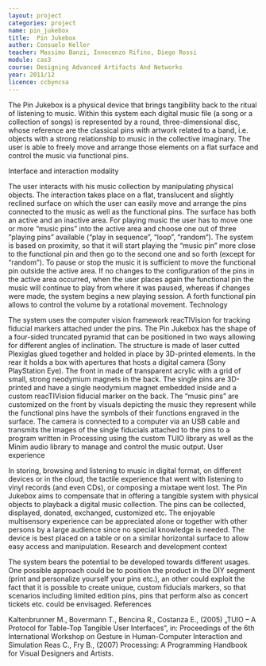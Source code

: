 ```yaml
---
layout: project
categories: project
name: pin_jukebox
title:  Pin Jukebox
author: Consuelo Keller
teacher: Massimo Banzi, Innocenzo Rifino, Diego Rossi
module: cas3
course: Designing Advanced Artifacts And Networks
year: 2011/12
licence: ccbyncsa
---
```

The Pin Jukebox is a physical device that brings tangibility back to the ritual of listening to music. Within this system each digital music file (a song or a collection of songs) is represented by a round, three-dimensional disc, whose reference are the classical pins with artwork related to a band, i.e. objects with a strong relationship to music in the collective imaginary. The user is able to freely move and arrange those elements on a flat surface and control the music via functional pins.

Interface and interaction modality

The user interacts with his music collection by manipulating physical objects. The interaction takes place on a flat, translucent and slightly reclined surface on which the user can easily move and arrange the pins connected to the music as well as the functional pins. The surface has both an active and an inactive area. For playing music the user has to move one or more “music pins” into the active area and choose one out of three “playing pins” available (“play in sequence”, “loop”, “random”). The system is based on proximity, so that it will start playing the “music pin” more close to the functional pin and then go to the second one and so forth (except for “random”). To pause or stop the music it is sufficient to move the functional pin outside the active area. If no changes to the configuration of the pins in the active area occurred, when the user places again the functional pin the music will continue to play from where it was paused, whereas if changes were made, the system begins a new playing session. A forth functional pin allows to control the volume by a rotational movement.
Technology

The system uses the computer vision framework reacTIVision for tracking fiducial markers attached under the pins.
The Pin Jukebox has the shape of a four-sided truncated pyramid that can be positioned in two ways allowing for different angles of inclination. The structure is made of laser cutted Plexiglas glued together and holded in place by 3D-printed elements. In the rear it holds a box with apertures that hosts a digital camera (Sony PlayStation Eye). The front in made of transparent acrylic with a grid of small, strong neodymium magnets in the back. The single pins are 3D-printed and have a single neodymium magnet embedded inside and a custom reacTIVision fiducial marker on the back. The “music pins” are customized on the front by visuals depicting the music they represent while the functional pins have the symbols of their functions engraved in the surface.
The camera is connected to a computer via an USB cable and transmits the images of the single fiducials attached to the pins to a program written in Processing using the custom TUIO library as well as the Minim audio library to manage and control the music output.
User experience

In storing, browsing and listening to music in digital format, on different devices or in the cloud, the tactile experience that went with listening to vinyl records (and even CDs), or composing a mixtape went lost. The Pin Jukebox aims to compensate that in offering a tangible system with physical objects to playback a digital music collection. The pins can be collected, displayed, donated, exchanged, customized etc.
The enjoyable multisensory experience can be appreciated alone or together with other persons by a large audience since no special knowledge is needed.
The device is best placed on a table or on a similar horizontal surface to allow easy access and manipulation.
Research and development context

The system bears the potential to be developed towards different usages. One possible approach could be to position the product in the DIY segment (print and personalize yourself your pins etc.), an other could exploit the fact that it is possible to create unique, custom fiducials markers, so that scenarios including limited edition pins, pins that perform also as concert tickets etc. could be envisaged.
References

Kaltenbrunner M., Bovermann T., Bencina R., Costanza E., (2005) „TUIO – A Protocol for Table-Top Tangible User Interfaces“, in: Proceedings of the 6th International Workshop on Gesture in Human-Computer Interaction and Simulation
Reas C., Fry B., (2007) Processing: A Programming Handbook for Visual Designers and Artists.